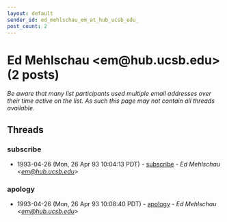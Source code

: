 ```yaml
---
layout: default
sender_id: ed_mehlschau_em_at_hub_ucsb_edu_
post_count: 2
---
```


# Ed Mehlschau <em<span>@</span>hub.ucsb.edu> (2 posts)

_Be aware that many list participants used multiple email addresses over their time active on the list. As such this page may not contain all threads available._

## Threads

### subscribe
+ 1993-04-26 (Mon, 26 Apr 93 10:04:13 PDT) - [subscribe](/archive/1993/04/6743335bef9f3a79f9412d9a161cc2643503346e6d5e2a69b576d919dd194edb) - _Ed Mehlschau \<em@hub.ucsb.edu\>_

### apology
+ 1993-04-26 (Mon, 26 Apr 93 10:08:40 PDT) - [apology](/archive/1993/04/1727808c1d2f71bc1b608a4b877faabe4ce65682addaa9c4f1a08d8d3585e7a4) - _Ed Mehlschau \<em@hub.ucsb.edu\>_

